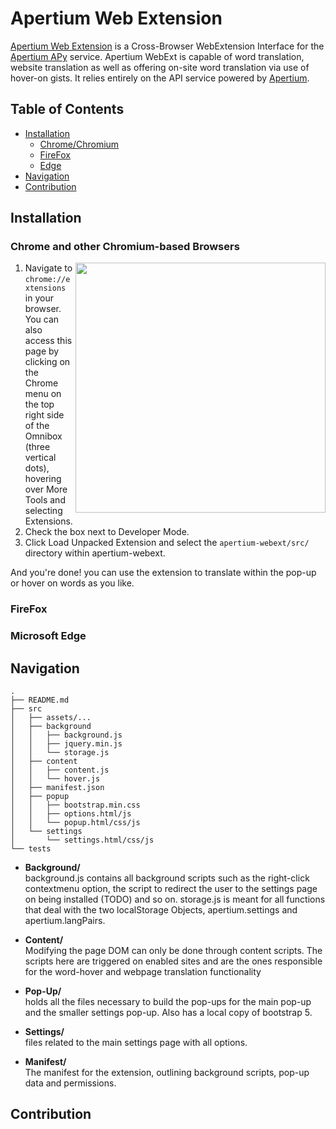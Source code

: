 # Apertium Web Extension

[Apertium Web Extension](https://wiki.apertium.org/wiki/Apertium-Web-Extension) is a Cross-Browser WebExtension Interface for the [Apertium APy](https://github.com/apertium/apertium-apy) service. Apertium WebExt is capable of word translation, website translation as well as offering on-site word translation via use of hover-on gists. It relies entirely on the API service powered by [Apertium](https://apertium.org/).


## Table of Contents

- [Installation](#installation)
  - [Chrome/Chromium](#chrome-and-other-chromium-based-browsers)
  - [FireFox](#firefox)
  - [Edge](#microsoft-edge)
- [Navigation](#navigation)
- [Contribution](#contribution)


## Installation

### Chrome and other Chromium-based Browsers

<img align="right" width="400" src="https://github.com/apertium/apertium-webext/blob/main/misc/chrome-extension-select.png">

1. Navigate to `chrome://extensions` in your browser. You can also access this page by clicking on the Chrome menu on the top right side of the Omnibox (three vertical dots), hovering over More Tools and selecting Extensions.
2. Check the box next to Developer Mode.
3. Click Load Unpacked Extension and select the `apertium-webext/src/` directory within apertium-webext.

And you're done! you can use the extension to translate within the pop-up or hover on words as you like.

### FireFox

### Microsoft Edge


## Navigation
```
.
├── README.md
├── src
│   ├── assets/...
│   ├── background
│   │   ├── background.js
│   │   ├── jquery.min.js
│   │   └── storage.js
│   ├── content
│   │   ├── content.js
│   │   └── hover.js
│   ├── manifest.json
│   ├── popup
│   │   ├── bootstrap.min.css
│   │   ├── options.html/js
│   │   └── popup.html/css/js
│   └── settings
│       └── settings.html/css/js
└── tests
```
- **Background/**   
background.js contains all background scripts such as the right-click contextmenu option, the script to redirect the user to the settings page on being installed (TODO) and so on. storage.js is meant for all functions that deal with the two localStorage Objects, apertium.settings and apertium.langPairs.


- **Content/**    
Modifying the page DOM can only be done through content scripts. The scripts here are triggered on enabled sites and are the ones responsible for the word-hover and webpage translation functionality


- **Pop-Up/**   
holds all the files necessary to build the pop-ups for the main pop-up and the smaller settings pop-up. Also has a local copy of bootstrap 5.


- **Settings/**   
files related to the main settings page with all options.


- **Manifest/**   
The manifest for the extension, outlining background scripts, pop-up data and permissions.


## Contribution